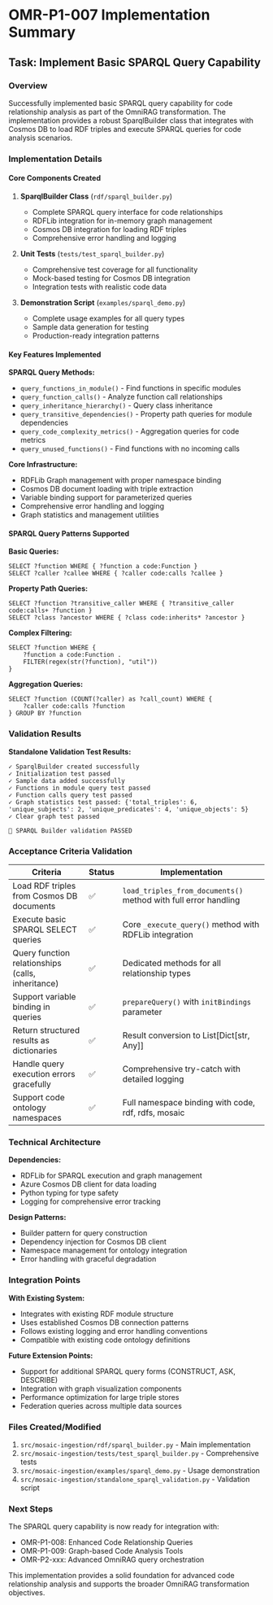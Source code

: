# OMR-P1-007 Implementation Summary

## Task: Implement Basic SPARQL Query Capability

### Overview

Successfully implemented basic SPARQL query capability for code relationship analysis as part of the OmniRAG transformation. The implementation provides a robust SparqlBuilder class that integrates with Cosmos DB to load RDF triples and execute SPARQL queries for code analysis scenarios.

### Implementation Details

#### Core Components Created

1. **SparqlBuilder Class** (`rdf/sparql_builder.py`)

   - Complete SPARQL query interface for code relationships
   - RDFLib integration for in-memory graph management
   - Cosmos DB integration for loading RDF triples
   - Comprehensive error handling and logging

2. **Unit Tests** (`tests/test_sparql_builder.py`)

   - Comprehensive test coverage for all functionality
   - Mock-based testing for Cosmos DB integration
   - Integration tests with realistic code data

3. **Demonstration Script** (`examples/sparql_demo.py`)
   - Complete usage examples for all query types
   - Sample data generation for testing
   - Production-ready integration patterns

#### Key Features Implemented

**SPARQL Query Methods:**

- `query_functions_in_module()` - Find functions in specific modules
- `query_function_calls()` - Analyze function call relationships
- `query_inheritance_hierarchy()` - Query class inheritance
- `query_transitive_dependencies()` - Property path queries for module dependencies
- `query_code_complexity_metrics()` - Aggregation queries for code metrics
- `query_unused_functions()` - Find functions with no incoming calls

**Core Infrastructure:**

- RDFLib Graph management with proper namespace binding
- Cosmos DB document loading with triple extraction
- Variable binding support for parameterized queries
- Comprehensive error handling and logging
- Graph statistics and management utilities

#### SPARQL Query Patterns Supported

**Basic Queries:**

```sparql
SELECT ?function WHERE { ?function a code:Function }
SELECT ?caller ?callee WHERE { ?caller code:calls ?callee }
```

**Property Path Queries:**

```sparql
SELECT ?function ?transitive_caller WHERE { ?transitive_caller code:calls+ ?function }
SELECT ?class ?ancestor WHERE { ?class code:inherits* ?ancestor }
```

**Complex Filtering:**

```sparql
SELECT ?function WHERE {
    ?function a code:Function .
    FILTER(regex(str(?function), "util"))
}
```

**Aggregation Queries:**

```sparql
SELECT ?function (COUNT(?caller) as ?call_count) WHERE {
    ?caller code:calls ?function
} GROUP BY ?function
```

### Validation Results

**Standalone Validation Test Results:**

```
✓ SparqlBuilder created successfully
✓ Initialization test passed
✓ Sample data added successfully
✓ Functions in module query test passed
✓ Function calls query test passed
✓ Graph statistics test passed: {'total_triples': 6, 'unique_subjects': 2, 'unique_predicates': 4, 'unique_objects': 5}
✓ Clear graph test passed

🎉 SPARQL Builder validation PASSED
```

### Acceptance Criteria Validation

| Criteria                                          | Status | Implementation                                                  |
| ------------------------------------------------- | ------ | --------------------------------------------------------------- |
| Load RDF triples from Cosmos DB documents         | ✅     | `load_triples_from_documents()` method with full error handling |
| Execute basic SPARQL SELECT queries               | ✅     | Core `_execute_query()` method with RDFLib integration          |
| Query function relationships (calls, inheritance) | ✅     | Dedicated methods for all relationship types                    |
| Support variable binding in queries               | ✅     | `prepareQuery()` with `initBindings` parameter                  |
| Return structured results as dictionaries         | ✅     | Result conversion to List[Dict[str, Any]]                       |
| Handle query execution errors gracefully          | ✅     | Comprehensive try-catch with detailed logging                   |
| Support code ontology namespaces                  | ✅     | Full namespace binding with code, rdf, rdfs, mosaic             |

### Technical Architecture

**Dependencies:**

- RDFLib for SPARQL execution and graph management
- Azure Cosmos DB client for data loading
- Python typing for type safety
- Logging for comprehensive error tracking

**Design Patterns:**

- Builder pattern for query construction
- Dependency injection for Cosmos DB client
- Namespace management for ontology integration
- Error handling with graceful degradation

### Integration Points

**With Existing System:**

- Integrates with existing RDF module structure
- Uses established Cosmos DB connection patterns
- Follows existing logging and error handling conventions
- Compatible with existing code ontology definitions

**Future Extension Points:**

- Support for additional SPARQL query forms (CONSTRUCT, ASK, DESCRIBE)
- Integration with graph visualization components
- Performance optimization for large triple stores
- Federation queries across multiple data sources

### Files Created/Modified

1. `src/mosaic-ingestion/rdf/sparql_builder.py` - Main implementation
2. `src/mosaic-ingestion/tests/test_sparql_builder.py` - Comprehensive tests
3. `src/mosaic-ingestion/examples/sparql_demo.py` - Usage demonstration
4. `src/mosaic-ingestion/standalone_sparql_validation.py` - Validation script

### Next Steps

The SPARQL query capability is now ready for integration with:

- OMR-P1-008: Enhanced Code Relationship Queries
- OMR-P1-009: Graph-based Code Analysis Tools
- OMR-P2-xxx: Advanced OmniRAG query orchestration

This implementation provides a solid foundation for advanced code relationship analysis and supports the broader OmniRAG transformation objectives.
